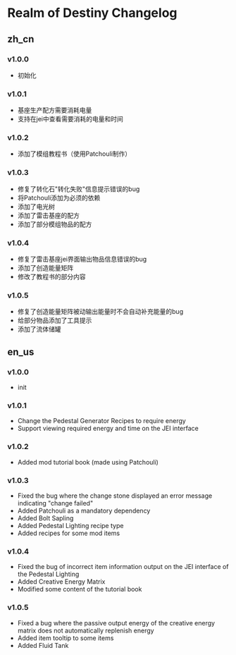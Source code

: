 # Realm of Destiny Changelog

## zh_cn
### v1.0.0
- 初始化

### v1.0.1
- 基座生产配方需要消耗电量
- 支持在jei中查看需要消耗的电量和时间

### v1.0.2
- 添加了模组教程书（使用Patchouli制作）

### v1.0.3
- 修复了转化石"转化失败"信息提示错误的bug
- 将Patchouli添加为必须的依赖
- 添加了电光树
- 添加了雷击基座的配方
- 添加了部分模组物品的配方

### v1.0.4
- 修复了雷击基座jei界面输出物品信息错误的bug
- 添加了创造能量矩阵
- 修改了教程书的部分内容

### v1.0.5
- 修复了创造能量矩阵被动输出能量时不会自动补充能量的bug
- 给部分物品添加了工具提示
- 添加了流体储罐

## en_us
### v1.0.0
- init

### v1.0.1
- Change the Pedestal Generator Recipes to require energy
- Support viewing required energy and time on the JEI interface

### v1.0.2
- Added mod tutorial book (made using Patchouli)

### v1.0.3
- Fixed the bug where the change stone displayed an error message indicating "change failed"
- Added Patchouli as a mandatory dependency
- Added Bolt Sapling
- Added Pedestal Lighting recipe type
- Added recipes for some mod items

### v1.0.4
- Fixed the bug of incorrect item information output on the JEI interface of the Pedestal Lighting
- Added Creative Energy Matrix
- Modified some content of the tutorial book

### v1.0.5
- Fixed a bug where the passive output energy of the creative energy matrix does not automatically replenish energy
- Added item tooltip to some items
- Added Fluid Tank